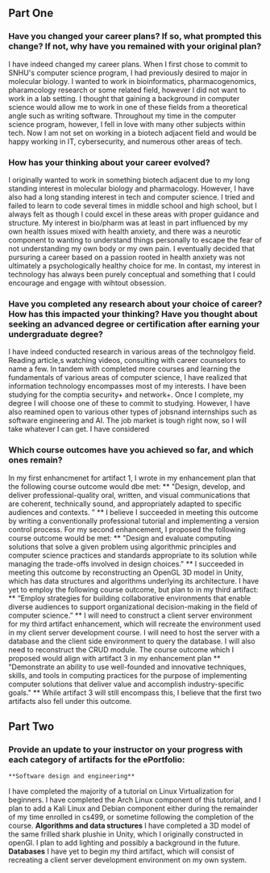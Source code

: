 ## Part One

### Have you changed your career plans? If so, what prompted this change? If not, why have you remained with your original plan?
  I have indeed changed my career plans. When I first chose to commit to SNHU's computer science program, I had previously desired to major in molecular biology.
  I wanted to work in bioinformatics, pharmacogenomics, pharamcology research or some related field, however I did not want to work in a lab setting.
  I thought that gaining a background in computer science would allow me to work in one of these fields from a theoretical angle such as writing software.
  Throughout my time in the computer science program, however, I fell in love with many other subjects within tech.
  Now I am not set on working in a biotech adjacent field and would be happy working in IT, cybersecurity, and numerous other areas of tech.
### How has your thinking about your career evolved?
  I originally wanted to work in something biotech adjacent due to my long standing interest in molecular biology and pharmacology. However, I have also had a long standing interest in tech and computer science. I tried and failed to learn to code several times in middle school and high school, but I always felt as though I could excel in these areas with proper guidance and structure. 
  My interest in bio/pharm was at least in part influenced by my own health issues mixed with health anxiety, and there was a neurotic component to wanting to understand things personally to escape the fear of not understanding my own body or my own pain. 
  I eventually decided that pursuring a career based on a passion rooted in health anxiety was not ultimately a psychologically healthy choice for me.
  In contast, my interest in technology has always been purely conceptual and something that I could encourage and engage with wihtout obsession.  
### Have you completed any research about your choice of career? How has this impacted your thinking? Have you thought about seeking an advanced degree or certification after earning your undergraduate degree? ###
I have indeed conducted research in various areas of the technolgoy field. Reading article,s watching videos, consulting with career counselors to name a few. In tandem with completed more courses and learning the fundamentals of various areas of computer science, I have realized that information technology encompasses most of my interests. I have been studying for the comptia security+ and network+. Once I complete, my degree I will choose one of these to commit to studying. However, I have also reamined open to various other types of jobsnand internships such as software engineering and AI. The job market is tough right now, so I will take whatever I can get. 
I have considered 
### Which course outcomes have you achieved so far, and which ones remain?
In my first enhancmenet for artifact 1, I wrote in my enhancement plan that the following course outcome would dbe met: 
 ** "Design, develop, and deliver professional-quality oral, written, and visual communications that are coherent, technically sound, and appropriately adapted to specific audiences and contexts. ” **
I believe I succeeded in meeting this outcome by writing a conventionally professional tutorial and implementing a version control process.
For my second enhancement, I proposed the following course outcome would be met:
 ** "Design and evaluate computing solutions that solve a given problem using algorithmic principles and computer science practices and standards appropriate to its solution while managing the trade-offs involved in design choices." **
I succeeded in meeting this outcome by reconstructing an OpenGL 3D model in Unity, which has data structures and algorithms underlying its architecture.
I have yet to employ the following course outcome, but plan to in my third artifact:
** “Employ strategies for building collaborative environments that enable diverse audiences to support organizational decision-making in the field of computer science.” **
I will need to construct a client server environment for my third artifact enhancement, which will recreate the environment used in my client server development course. I will need to host the server with a database and the client side environment to query the database. I will also need to reconstruct the CRUD module.
The course outcome which I proposed would align with artifact 3 in my enhancement plan
** "Demonstrate an ability to use well-founded and innovative techniques, skills, and tools in computing practices for the purpose of implementing computer solutions that deliver value and accomplish industry-specific goals." **
While artifact 3 will still encompass this, I believe that the first two artifacts also fell under this outcome. 

## Part Two 

### Provide an update to your instructor on your progress with each category of artifacts for the ePortfolio:

    **Software design and engineering**
I have completed the majority of a tutorial on Linux Virtualization for beginners. I have completed the Arch Linux component of this tutorial, and I plan to add a Kali Linux and Debian component either during the remainder of my time enrolled in cs499, or sometime following the completion of the course.
    **Algorithms and data structures**
I have completed a 3D model of the same frilled shark plushie in Unity, which I originally constructed in openGl. I plan to add lighting and possibly a background in the future. 
    **Databases**
I have yet to begin my third artifact, which will consist of recreating a client server development environment on my own system. 
